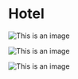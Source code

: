 # Hotel


![This is an image](Unbenannt1.PNG)

![This is an image](Unbenannt2.PNG)

![This is an image](Unbenannt3.PNG)
